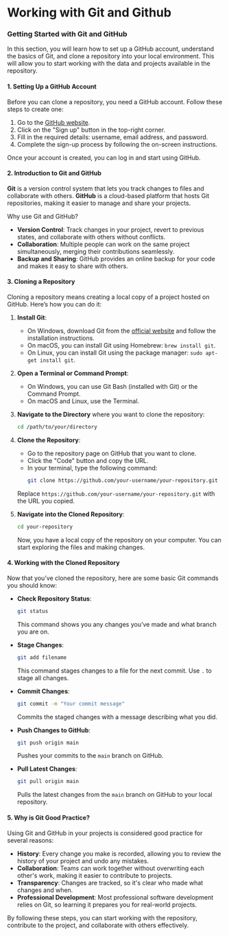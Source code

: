 # Working with Git and Github

### Getting Started with Git and GitHub

In this section, you will learn how to set up a GitHub account, understand the basics of Git, and clone a repository into your local environment. This will allow you to start working with the data and projects available in the repository.

#### 1. Setting Up a GitHub Account

Before you can clone a repository, you need a GitHub account. Follow these steps to create one:

1. Go to the [GitHub website](https://github.com).
2. Click on the "Sign up" button in the top-right corner.
3. Fill in the required details: username, email address, and password.
4. Complete the sign-up process by following the on-screen instructions.

Once your account is created, you can log in and start using GitHub.

#### 2. Introduction to Git and GitHub

**Git** is a version control system that lets you track changes to files and collaborate with others. **GitHub** is a cloud-based platform that hosts Git repositories, making it easier to manage and share your projects.

Why use Git and GitHub?
- **Version Control**: Track changes in your project, revert to previous states, and collaborate with others without conflicts.
- **Collaboration**: Multiple people can work on the same project simultaneously, merging their contributions seamlessly.
- **Backup and Sharing**: GitHub provides an online backup for your code and makes it easy to share with others.

#### 3. Cloning a Repository

Cloning a repository means creating a local copy of a project hosted on GitHub. Here’s how you can do it:

1. **Install Git**:
   - On Windows, download Git from the [official website](https://git-scm.com/) and follow the installation instructions.
   - On macOS, you can install Git using Homebrew: `brew install git`.
   - On Linux, you can install Git using the package manager: `sudo apt-get install git`.

2. **Open a Terminal or Command Prompt**:
   - On Windows, you can use Git Bash (installed with Git) or the Command Prompt.
   - On macOS and Linux, use the Terminal.

3. **Navigate to the Directory** where you want to clone the repository:
   ```bash
   cd /path/to/your/directory
   ```

4. **Clone the Repository**:
   - Go to the repository page on GitHub that you want to clone.
   - Click the "Code" button and copy the URL.
   - In your terminal, type the following command:
     ```bash
     git clone https://github.com/your-username/your-repository.git
     ```

   Replace `https://github.com/your-username/your-repository.git` with the URL you copied.

5. **Navigate into the Cloned Repository**:
   ```bash
   cd your-repository
   ```

   Now, you have a local copy of the repository on your computer. You can start exploring the files and making changes.

#### 4. Working with the Cloned Repository

Now that you’ve cloned the repository, here are some basic Git commands you should know:

- **Check Repository Status**:
  ```bash
  git status
  ```
  This command shows you any changes you’ve made and what branch you are on.

- **Stage Changes**:
  ```bash
  git add filename
  ```
  This command stages changes to a file for the next commit. Use `.` to stage all changes.

- **Commit Changes**:
  ```bash
  git commit -m "Your commit message"
  ```
  Commits the staged changes with a message describing what you did.

- **Push Changes to GitHub**:
  ```bash
  git push origin main
  ```
  Pushes your commits to the `main` branch on GitHub.

- **Pull Latest Changes**:
  ```bash
  git pull origin main
  ```
  Pulls the latest changes from the `main` branch on GitHub to your local repository.

#### 5. Why is Git Good Practice?

Using Git and GitHub in your projects is considered good practice for several reasons:

- **History**: Every change you make is recorded, allowing you to review the history of your project and undo any mistakes.
- **Collaboration**: Teams can work together without overwriting each other's work, making it easier to contribute to projects.
- **Transparency**: Changes are tracked, so it's clear who made what changes and when.
- **Professional Development**: Most professional software development relies on Git, so learning it prepares you for real-world projects.

By following these steps, you can start working with the repository, contribute to the project, and collaborate with others effectively.
